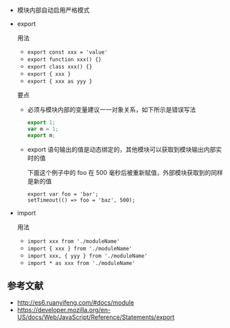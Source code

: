 - 模块内部自动启用严格模式
- export

    用法

    - `export const xxx = 'value'`
    - `export function xxx() {}`
    - `export class xxx() {}`
    - `export { xxx }`
    - `export { xxx as yyy }`

    要点

    - 必须与模块内部的变量建议一一对象关系，如下所示是错误写法

        ```javascript
        export 1;
        var m = 1;
        export m;
        ```

    - export 语句输出的值是动态绑定的，其他模块可以获取到模块输出内部实时的值

        下面这个例子中的 foo 在 500 毫秒后被重新赋值，外部模块获取到的同样是新的值

        ```
        export var foo = 'bar';
        setTimeout(() => foo = 'baz', 500);
        ```

- import

    用法

    - `import xxx from './moduleName'`
    - `import { xxx } from './moduleName'`
    - `import xxx, { yyy } from './moduleName'`
    - `import * as xxx from './moduleName'`

## 参考文献

- http://es6.ruanyifeng.com/#docs/module
- https://developer.mozilla.org/en-US/docs/Web/JavaScript/Reference/Statements/export
